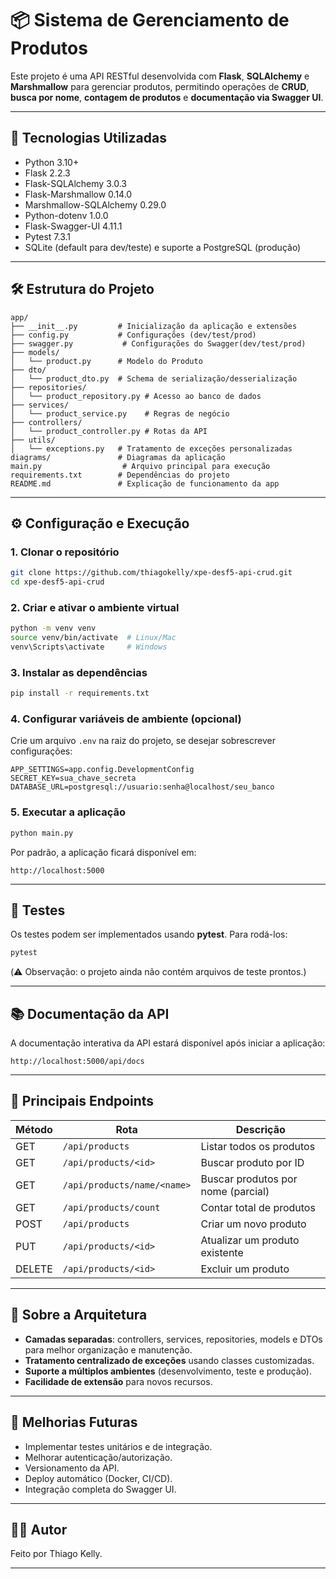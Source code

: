 
# 📦 Sistema de Gerenciamento de Produtos

Este projeto é uma API RESTful desenvolvida com **Flask**, **SQLAlchemy** e **Marshmallow** para gerenciar produtos, permitindo operações de **CRUD**, **busca por nome**, **contagem de produtos** e **documentação via Swagger UI**.

---

## 🚀 Tecnologias Utilizadas

- Python 3.10+
- Flask 2.2.3
- Flask-SQLAlchemy 3.0.3
- Flask-Marshmallow 0.14.0
- Marshmallow-SQLAlchemy 0.29.0
- Python-dotenv 1.0.0
- Flask-Swagger-UI 4.11.1
- Pytest 7.3.1
- SQLite (default para dev/teste) e suporte a PostgreSQL (produção)

---

## 🛠️ Estrutura do Projeto

```
app/
├── __init__.py         # Inicialização da aplicação e extensões
├── config.py           # Configurações (dev/test/prod)
├── swagger.py           # Configurações do Swagger(dev/test/prod)
├── models/
│   └── product.py      # Modelo do Produto
├── dto/
│   └── product_dto.py  # Schema de serialização/desserialização
├── repositories/
│   └── product_repository.py # Acesso ao banco de dados
├── services/
│   └── product_service.py    # Regras de negócio
├── controllers/
│   └── product_controller.py # Rotas da API
├── utils/
│   └── exceptions.py   # Tratamento de exceções personalizadas
diagrams/               # Diagramas da aplicação
main.py                  # Arquivo principal para execução
requirements.txt        # Dependências do projeto
README.md               # Explicação de funcionamento da app
```

---

## ⚙️ Configuração e Execução

### 1. Clonar o repositório

```bash
git clone https://github.com/thiagokelly/xpe-desf5-api-crud.git
cd xpe-desf5-api-crud
```

### 2. Criar e ativar o ambiente virtual

```bash
python -m venv venv
source venv/bin/activate  # Linux/Mac
venv\Scripts\activate     # Windows
```

### 3. Instalar as dependências

```bash
pip install -r requirements.txt
```

### 4. Configurar variáveis de ambiente (opcional)

Crie um arquivo `.env` na raiz do projeto, se desejar sobrescrever configurações:

```
APP_SETTINGS=app.config.DevelopmentConfig
SECRET_KEY=sua_chave_secreta
DATABASE_URL=postgresql://usuario:senha@localhost/seu_banco
```

### 5. Executar a aplicação

```bash
python main.py
```

Por padrão, a aplicação ficará disponível em:

```
http://localhost:5000
```

---

## 🧪 Testes

Os testes podem ser implementados usando **pytest**. Para rodá-los:

```bash
pytest
```

(⚠️ Observação: o projeto ainda não contém arquivos de teste prontos.)

---

## 📚 Documentação da API

A documentação interativa da API estará disponível após iniciar a aplicação:

```
http://localhost:5000/api/docs
```

---

## 📖 Principais Endpoints

| Método | Rota                         | Descrição                           |
|--------|-------------------------------|-------------------------------------|
| GET    | `/api/products`               | Listar todos os produtos            |
| GET    | `/api/products/<id>`           | Buscar produto por ID               |
| GET    | `/api/products/name/<name>`    | Buscar produtos por nome (parcial)  |
| GET    | `/api/products/count`          | Contar total de produtos            |
| POST   | `/api/products`                | Criar um novo produto               |
| PUT    | `/api/products/<id>`            | Atualizar um produto existente      |
| DELETE | `/api/products/<id>`            | Excluir um produto                  |

---

## 🧩 Sobre a Arquitetura

- **Camadas separadas**: controllers, services, repositories, models e DTOs para melhor organização e manutenção.
- **Tratamento centralizado de exceções** usando classes customizadas.
- **Suporte a múltiplos ambientes** (desenvolvimento, teste e produção).
- **Facilidade de extensão** para novos recursos.

---

## 📌 Melhorias Futuras

- Implementar testes unitários e de integração.
- Melhorar autenticação/autorização.
- Versionamento da API.
- Deploy automático (Docker, CI/CD).
- Integração completa do Swagger UI.

---

## 🧑‍💻 Autor

Feito por Thiago Kelly.

---

